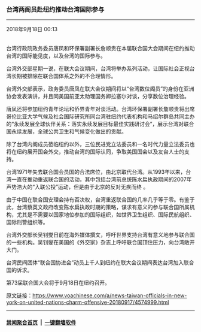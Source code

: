 ### 台湾两阁员赴纽约推动台湾国际参与
------------------------

<div class="published">
 <span class="date" title="中国时间">
  <time datetime="2018-09-18T00:13:57+08:00">
   2018年9月18日 00:13
  </time>
 </span>
</div>
<br/>
<div class="wsw">
 <p>
  台湾行政院政务委员唐凤和环保署副署长詹顺贵在本届联合国大会期间在纽约推动台湾的国际能见度，以及台湾的国际参与。
 </p>
 <p>
  台湾外交部星期一说，在联大会议期间，台湾将举办系列活动，让国际社会正视台湾长期被排除在联合国体系之外的不合理情形。
 </p>
 <p>
  台湾外交部表示，政务委员唐凤在联大会议期间将以“台湾数位阁员”的身份在亚洲协会发表演讲，并且同美国前亚太助理国务卿拉塞尔对谈，分享数位治理经验。
 </p>
 <p>
  唐凤还将参加纽约青年论坛和侨界青年对谈活动。台湾环保署副署长詹顺贵将出席哥伦比亚大学气候及社会国际研究所同台湾驻纽约代表机构和马绍尔群岛共同主办的“永续发展全球伙伴关系：落实永续发展目标最佳实践研讨会”，展示台湾对联合国永续发展，全球公共卫生和气候变化做出的贡献。
 </p>
 <p>
  除了台湾内阁成员莅临纽约以外，三位民进党立法委员和一名时代力量立法委员也将在纽约展开国会外交，推动台湾的国际认同，争取美国国会以及友台人士的支持。
 </p>
 <p>
  台湾1971年失去联合国会员国的合法席位，由北京取代台湾。从1993年以来，台湾一直在推动重返联合国的活动，其中包括台湾前总统陈水扁执政期间的2007年声势浩大的“入联公投”运动，但是由于北京的反对无疾而终 。
 </p>
 <p>
  由于中国在联合国安理会持有否决权，台湾重返联合国的几率几乎等于零。有鉴于此，台湾蔡英文政府改变陈水扁执政时期的策略，谋求有意义的参与联合国所属机构，尤其是不需要以国家地位参加的国际组织，如世界卫生组织、国际民航组织、国际刑警组织等。
 </p>
 <p>
  台湾外交部长吴钊燮日前在海外媒体撰文，呼吁世界支持台湾有意义地参与联合国的一些机构。吴钊燮在美国的《外交家》杂志上呼吁联合国顶住压力，向台湾敞开大门。
 </p>
 <p>
  台湾民间团体“联合国协进会”动员上千人到纽约在联大会议期间表达台湾加入联合国的诉求。
 </p>
 <p>
  第73届联合国大会将于9月18日在纽约召开。
 </p>
</div>

原文链接：https://www.voachinese.com/a/news-taiwan-officials-in-new-york-on-united-nations-charm-offensive-20180917/4574999.html


------------------------
#### [禁闻聚合首页](https://github.com/gfw-breaker/banned-news/blob/master/README.md) &nbsp;|&nbsp;  [一键翻墙软件](https://github.com/gfw-breaker/nogfw/blob/master/README.md)